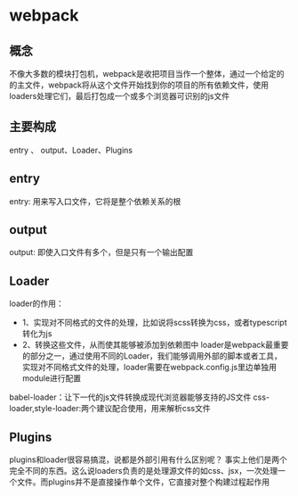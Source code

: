 # webpack

## 概念
不像大多数的模块打包机，webpack是收把项目当作一个整体，通过一个给定的的主文件，webpack将从这个文件开始找到你的项目的所有依赖文件，使用loaders处理它们，最后打包成一个或多个浏览器可识别的js文件

## 主要构成
entry 、 output、Loader、Plugins

## entry
entry: 用来写入口文件，它将是整个依赖关系的根

## output
output: 即使入口文件有多个，但是只有一个输出配置

## Loader
loader的作用：
- 1、实现对不同格式的文件的处理，比如说将scss转换为css，或者typescript转化为js
- 2、转换这些文件，从而使其能够被添加到依赖图中
loader是webpack最重要的部分之一，通过使用不同的Loader，我们能够调用外部的脚本或者工具，实现对不同格式文件的处理，loader需要在webpack.config.js里边单独用module进行配置

babel-loader：让下一代的js文件转换成现代浏览器能够支持的JS文件
css-loader,style-loader:两个建议配合使用，用来解析css文件

## Plugins
plugins和loader很容易搞混，说都是外部引用有什么区别呢？ 事实上他们是两个完全不同的东西。这么说loaders负责的是处理源文件的如css、jsx，一次处理一个文件。而plugins并不是直接操作单个文件，它直接对整个构建过程起作用